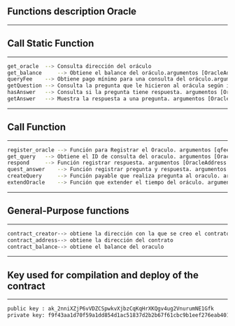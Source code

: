 ## Functions description Oracle
******************************
## Call Static Function
******************************
```sh
get_oracle	--> Consulta dirección del oráculo
get_balance 	--> Obtiene el balance del oráculo.argumentos [OracleAddress : string]
queryFee	--> Obtiene pago mínimo para una consulta del oráculo.argumentos [OracleAddress : string]
getQuestion	--> Consulta la pregunta que le hicieron al orácula según id. argumentos [OracleAddress : string, OracleID : string]
hasAnswer	--> Consulta si la pregunta tiene respuesta. argumentos [OracleAddress : string, OracleID : string]
getAnswer	--> Muestra la respuesta a una pregunta. argumentos [OracleAddress : string, OracleID : string]
```
******************************
## Call Function
******************************
```sh
register_oracle	--> Función para Registrar el Oraculo. argumentos [qfee : int,  rttl : int]
get_query	--> Obtiene el ID de consulta del oraculo. argumentos [OracleAddress : string]
respond		--> Función registrar respuesta. argumentos [OracleAddress : string, OracleID : string, r : string)]
quest_answer	--> Función registrar pregunta y respuesta. argumentos [quest : string, answ : string]
createQuery 	--> Función payable que realiza pregunta al oraculo. argumentos [OracleAddress : string, q    : string, qfee : int, qttl : int, rttl : int]
extendOracle	--> Función que extender el tiempo del oráculo. argumentos [OracleAddress : string, ttl : int]
```
******************************
## General-Purpose functions
******************************
```sh
contract_creator--> obtiene la dirección con la que se creo el contrato
contract_address--> obtiene la dirección del contrato
contract_balance--> obtiene el balance del oraculo
```
******************************
## Key used for compilation and deploy of the contract
******************************
```sh
public key : ak_2nniXZjP6vVDZCSpwkvXjbzCqKqHrXKQgv4ug2VnurumNE1Gfk
private key: f9f43aa1d70f59a1dd854d1ac51837d2b2b67f61cbc9b1eef276eab40147e6e8eba9f018046338e2a873dc3d0cdb75cc087906198fe629f9d9a1712f3ddf2d3b
```
